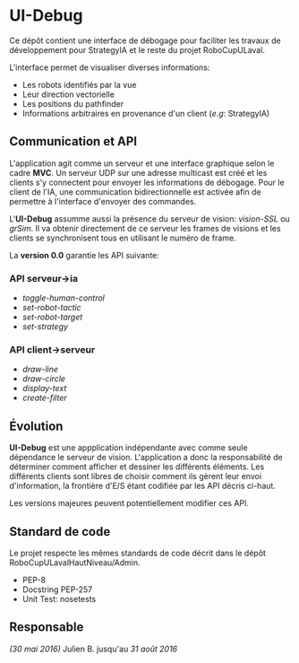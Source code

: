 # UI-Debug
Ce dépôt contient une interface de débogage pour faciliter les travaux de développement pour StrategyIA et le reste du projet RoboCupULaval.

L'interface permet de visualiser diverses informations:

* Les robots identifiés par la vue
* Leur direction vectorielle
* Les positions du pathfinder
* Informations arbitraires en provenance d'un client (_e.g_: StrategyIA)

## Communication et API

L'application agit comme un serveur et une interface graphique selon le cadre **MVC**.
Un serveur UDP sur une adresse multicast est créé et les clients s'y connectent pour envoyer les informations de débogage.
Pour le client de l'IA, une communication bidirectionnelle est activée afin de permettre à l'interface d'envoyer des commandes.

L'**UI-Debug** assumme aussi la présence du serveur de vision: _vision-SSL_ ou _grSim_.
Il va obtenir directement de ce serveur les frames de visions et les clients se synchronisent tous en utilisant le numéro de frame.

La **version 0.0** garantie les API suivante:

### API serveur->ia

* _toggle-human-control_
* _set-robot-tactic_
* _set-robot-target_
* _set-strategy_

### API client->serveur

* _draw-line_
* _draw-circle_
* _display-text_
* _create-filter_


## Évolution

**UI-Debug** est une appplication indépendante avec comme seule dépendance le serveur de vision.
L'application a donc la responsabilité de déterminer comment afficher et dessiner les différents éléments.
Les différents clients sont libres de choisir comment ils gèrent leur envoi d'information, la frontière d'E/S étant codifiée par les API décris ci-haut.

Les versions majeures peuvent potentiellement modifier ces API.

## Standard de code

Le projet respecte les mêmes standards de code décrit dans le dépôt RoboCupULavalHautNiveau/Admin.

* PEP-8
* Docstring PEP-257
* Unit Test: nosetests

## Responsable

_(30 mai 2016)_ Julien B. jusqu'au _31 août 2016_

